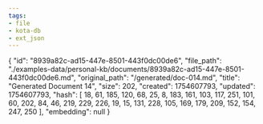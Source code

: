 ```yaml
---
tags:
- file
- kota-db
- ext_json
---
```

{
  "id": "8939a82c-ad15-447e-8501-443f0dc00de6",
  "file_path": "./examples-data/personal-kb/documents/8939a82c-ad15-447e-8501-443f0dc00de6.md",
  "original_path": "/generated/doc-014.md",
  "title": "Generated Document 14",
  "size": 202,
  "created": 1754607793,
  "updated": 1754607793,
  "hash": [
    18,
    61,
    185,
    120,
    68,
    25,
    8,
    183,
    161,
    103,
    117,
    251,
    101,
    60,
    202,
    84,
    46,
    219,
    229,
    226,
    19,
    15,
    131,
    228,
    105,
    169,
    179,
    209,
    152,
    154,
    247,
    250
  ],
  "embedding": null
}